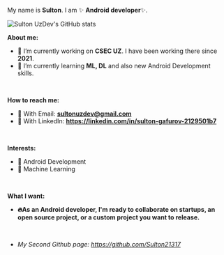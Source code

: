 My name is **Sulton**. I am ✨ **Android developer**✨.
<br/>

![Sulton UzDev's GitHub stats](https://github-readme-stats.vercel.app/api?username=SultonUzDev&show_icons=true&theme=transparent)
<br/>

**About me:**
- 🏢 I’m currently working on **CSEC UZ**. I have been working there since **2021**.
- 🌱 I’m currently learning **ML, DL** and also new Android Development skills.
<br/>

**How to reach me:**
-  📩 With Email: **sultonuzdev@gmail.com**
-  🔗 With LinkedIn: **https://linkedin.com/in/sulton-gafurov-2129501b7**
<br/>

**Interests:**
- 📱 Android Development
- 🤖 Machine Learning
<br/>

**What I want:**
- **🔥As an Android developer, I'm ready to collaborate on startups, an open source project, or a custom project you want to release.**
<br/>

- *My Second Github page:  https://github.com/Sulton21317*


